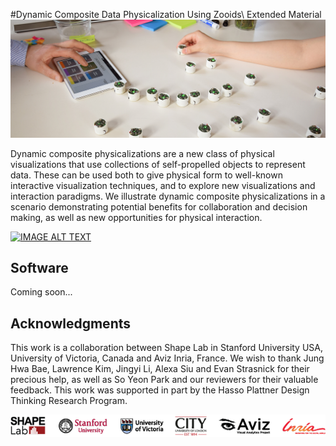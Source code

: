 #Dynamic Composite Data Physicalization Using Zooids\\  Extended Material
![Teaser](/Images/teaser.jpg)

Dynamic composite physicalizations are a new class of physical visualizations that use collections of self-propelled objects to represent data. These can be used both to give physical form to well-known interactive visualization techniques, and to explore new visualizations and interaction paradigms. We illustrate dynamic composite physicalizations in a scenario demonstrating potential benefits for collaboration and decision making, as well as new opportunities for physical interaction.

[![IMAGE ALT TEXT](http://img.youtube.com/vi/2GmWR617YeI/0.jpg)](https://www.youtube.com/watch?v=2GmWR617YeI "Dynamic Composite Data Physicalization Using Wheeled Micro Robots")

## Software
Coming soon...

## Acknowledgments 
This work is a collaboration between Shape Lab in Stanford University USA, University of Victoria, Canada and Aviz Inria, France.
We wish to thank Jung Hwa Bae, Lawrence Kim, Jingyi Li, Alexa Siu and Evan Strasnick for their precious help, as well as So Yeon Park and our reviewers for their valuable feedback. This work was supported in part by the Hasso Plattner Design Thinking Research Program.

<p align="center">
<img src="Images/logos.png" alt="logos" width="700">
</p>

